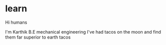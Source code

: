 # learn


Hi humans


I'm Karthik B.E mechanical engineering 
I've had tacos on the moon and find them far superior to earth tacos
